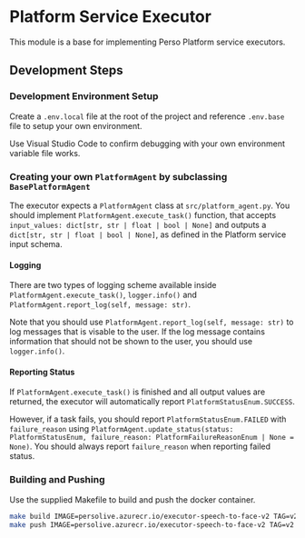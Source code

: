 # Platform Service Executor

This module is a base for implementing Perso Platform service executors.

## Development Steps

### Development Environment Setup

Create a `.env.local` file at the root of the project and reference `.env.base` file to setup your own environment.

Use Visual Studio Code to confirm debugging with your own environment variable file works.

### Creating your own `PlatformAgent` by subclassing `BasePlatformAgent`

The executor expects a `PlatformAgent` class at `src/platform_agent.py`. You should implement `PlatformAgent.execute_task()` function, that accepts `input_values: dict[str, str | float | bool | None]` and outputs a `dict[str, str | float | bool | None]`, as defined in the Platform service input schema.

#### Logging

There are two types of logging scheme available inside `PlatformAgent.execute_task()`, `logger.info()` and `PlatformAgent.report_log(self, message: str)`. 

Note that you should use `PlatformAgent.report_log(self, message: str)` to log messages that is visable to the user. If the log message contains information that should not be shown to the user, you should use `logger.info()`.

#### Reporting Status

If `PlatformAgent.execute_task()` is finished and all output values are returned, the executor will automatically report `PlatformStatusEnum.SUCCESS`.

However, if a task fails, you should report `PlatformStatusEnum.FAILED` with `failure_reason` using `PlatformAgent.update_status(status: PlatformStatusEnum, failure_reason: PlatformFailureReasonEnum | None = None)`. You should always report `failure_reason` when reporting failed status.

### Building and Pushing

Use the supplied Makefile to build and push the docker container.

```sh
make build IMAGE=persolive.azurecr.io/executor-speech-to-face-v2 TAG=v2
make push IMAGE=persolive.azurecr.io/executor-speech-to-face-v2 TAG=v2
```
